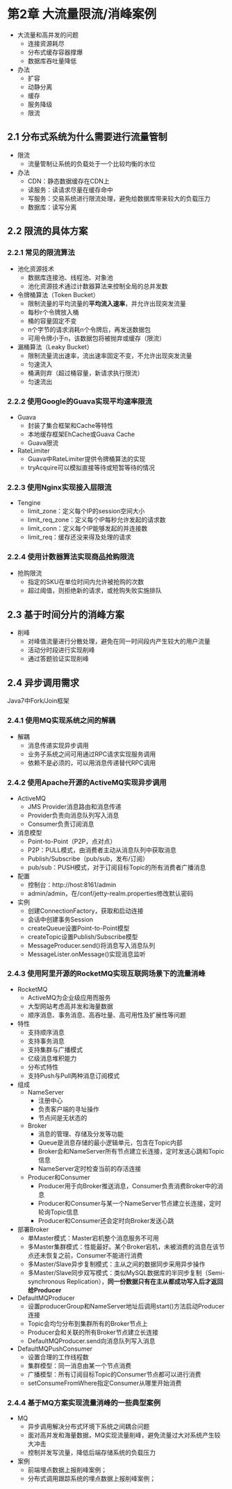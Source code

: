 

# 第2章 大流量限流/消峰案例

* 大流量和高并发的问题
  * 连接资源耗尽
  * 分布式缓存容器撑爆
  * 数据库吞吐量降低
* 办法
  * 扩容
  * 动静分离
  * 缓存
  * 服务降级
  * 限流

## 2.1 分布式系统为什么需要进行流量管制

* 限流
  * 流量管制让系统的负载处于一个比较均衡的水位
* 办法
  * CDN：静态数据缓存在CDN上
  * 读服务：读请求尽量在缓存命中
  * 写服务：交易系统进行限流处理，避免给数据库带来较大的负载压力
  * 数据库：读写分离

## 2.2 限流的具体方案

### 2.2.1 常见的限流算法

* 池化资源技术
  * 数据库连接池、线程池、对象池
  * 池化资源技术通过计数器算法来控制全局的总并发数
* 令牌桶算法（Token Bucket）
  * 限制流量的平均流量的**平均流入速率**，并允许出现突发流量
  * 每秒r个令牌放入桶
  * 桶的容量固定不变
  * n个字节的请求消耗n个令牌后，再发送数据包
  * 可用令牌小于n，该数据包将被抛弃或缓存（限流）
* 漏桶算法（Leaky Bucket）
  * 限制流量流出速率，流出速率固定不变，不允许出现突发流量
  * 匀速流入
  * 桶满则弃（超过桶容量，新请求执行限流）
  * 匀速流出
  
### 2.2.2 使用Google的Guava实现平均速率限流

* Guava
  * 封装了集合框架和Cache等特性
  * 本地缓存框架EhCache或Guava Cache
  * Guava限流
* RateLimiter
  * Guava中RateLimiter提供令牌桶算法的实现
  * tryAcquire可以模拟直接等待或短暂等待的情况

### 2.2.3 使用Nginx实现接入层限流

* Tengine
  * limit_zone：定义每个IP的session空间大小
  * limit_req_zone：定义每个IP每秒允许发起的请求数
  * limit_conn：定义每个IP能够发起的并连接数
  * limit_req：缓存还没来得及处理的请求

### 2.2.4 使用计数器算法实现商品抢购限流

* 抢购限流
  * 指定的SKU在单位时间内允许被抢购的次数
  * 超过阈值，则拒绝新的请求，或抢购失败实施排队

## 2.3 基于时间分片的消峰方案

* 削峰
  * 对峰值流量进行分散处理，避免在同一时间段内产生较大的用户流量
  * 活动分时段进行实现削峰
  * 通过答题验证实现削峰

## 2.4 异步调用需求

Java7中Fork/Join框架

### 2.4.1 使用MQ实现系统之间的解耦

* 解耦
  * 消息传递实现异步调用
  * 业务子系统之间可用通过RPC请求实现服务调用
  * 依赖不是必须的，可以用消息传递替代RPC调用

### 2.4.2 使用Apache开源的ActiveMQ实现异步调用

* ActiveMQ
  * JMS Provider消息路由和消息传递
  * Provider负责向消息队列写入消息
  * Consumer负责订阅消息
* 消息模型
  * Point-to-Point（P2P，点对点）
  * P2P：PULL模式，由消费者主动从消息队列中获取消息
  * Publish/Subscribe（pub/sub，发布/订阅）
  * pub/sub：PUSH模式，对于订阅目标Topic的所有消费者广播消息
* 配置
  * 控制台：http://host:8161/admin
  * admin/admin，在/conf/jetty-realm.properties修改默认密码
* 实例
  * 创建ConnectionFactory，获取和启动连接
  * 会话中创建事务Session
  * createQueue设置Point-to-Point模型
  * createTopic设置Publish/Subscribe模型
  * MessageProducer.send()将消息写入消息队列
  * MessageLister.onMessage()实现消息监听

### 2.4.3 使用阿里开源的RocketMQ实现互联网场景下的流量消峰

* RocketMQ
  * ActiveMQ为企业级应用而服务
  * 大型网站考虑高并发和海量数据
  * 顺序消息、事务消息、高吞吐量、高可用性及扩展性等问题
* 特性
  * 支持顺序消息
  * 支持事务消息
  * 支持集群与广播模式
  * 亿级消息堆积能力
  * 分布式特性
  * 支持Push与Pull两种消息订阅模式
* 组成
  * NameServer
    * 注册中心
    * 负责客户端的寻址操作
    * 节点间是无状态的
  * Broker
    * 消息的管理、存储及分发等功能
    * Queue是消息存储的最小逻辑单元，包含在Topic内部
    * Broker会和NameServer所有节点建立长连接，定时发送心跳和Topic信息
    * NameServer定时检查当前的存活连接
  * Producer和Consumer
    * Producer用于向Broker推送消息，Consumer负责消费Broker中的消息
    * Producer和Consumer与某一个NameServer节点建立长连接，定时轮询Topic信息
    * Producer和Consumer还会定时向Broker发送心跳
* 部署Broker
  * 单Master模式：Master宕机整个消息服务不可用
  * 多Master集群模式：性能最好。某个Broker宕机，未被消费的消息在该节点还未恢复之前，Consumer不能进行消费
  * 多Master/Slave异步复制模式：主从之间的数据同步采用异步操作
  * 多Master/Slave同步双写模式：类似MySQL数据库的半同步复制（Semi-synchronous Replication），**同一份数据只有在主从都成功写入后才返回给Producer**
* DefaultMQProducer
  * 设置producerGroup和NameServer地址后调用start()方法启动Producer连接
  * Topic会均匀分布到集群所有的Broker节点上
  * Producer会和关联的所有Broker节点建立长连接
  * DefaultMQProducer.send向消息队列写入消息
* DefaultMQPushConsumer
  * 设置合理的工作线程数
  * 集群模型：同一消息由某一个节点消费
  * 广播模型：所有订阅目标Topic的Consumer节点都可以进行消费
  * setConsumeFromWhere指定Consumer从哪里开始消费
  
### 2.4.4 基于MQ方案实现流量消峰的一些典型案例  

* MQ
  * 异步调用解决分布式环境下系统之间耦合问题
  * 面对高并发和海量数据，MQ实现流量削峰，避免流量过大对系统产生较大冲击
  * 控制并发写流量，降低后端存储系统的负载压力
* 案例
  * 前端埋点数据上报削峰案例；
  * 分布式调用跟踪系统的埋点数据上报削峰案例；
   